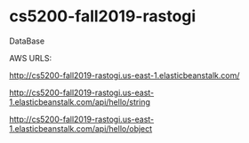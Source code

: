 # cs5200-fall2019-rastogi
DataBase 

AWS URLS:

http://cs5200-fall2019-rastogi.us-east-1.elasticbeanstalk.com/

http://cs5200-fall2019-rastogi.us-east-1.elasticbeanstalk.com/api/hello/string

http://cs5200-fall2019-rastogi.us-east-1.elasticbeanstalk.com/api/hello/object
